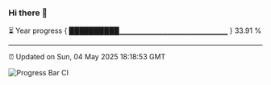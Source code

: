 ### Hi there 👋

⏳ Year progress { ██████████▁▁▁▁▁▁▁▁▁▁▁▁▁▁▁▁▁▁▁▁ } 33.91 %

---

⏰ Updated on Sun, 04 May 2025 18:18:53 GMT

![Progress Bar CI](https://github.com/liununu/liununu/workflows/Progress%20Bar%20CI/badge.svg)
